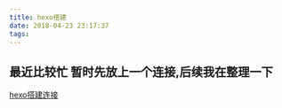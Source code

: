 ```yaml
---
title: hexo搭建
date: 2018-04-23 23:17:37
tags:
---
```

## 最近比较忙 暂时先放上一个连接,后续我在整理一下
[hexo搭建连接](https://www.cnblogs.com/fengxiongZz/p/7707219.html)
